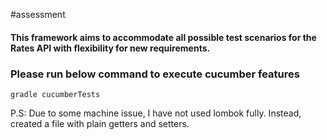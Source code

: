 #assessment

#### This framework aims to accommodate all possible test scenarios for the Rates API with flexibility for new requirements.

### Please run below command to execute cucumber features
``
gradle cucumberTests
``


P.S: Due to some machine issue, I have not used lombok fully. Instead, created a file with plain getters and setters.
